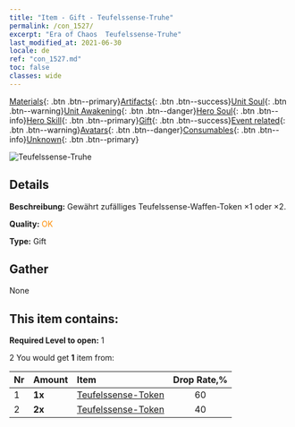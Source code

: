 ```yaml
---
title: "Item - Gift - Teufelssense-Truhe"
permalink: /con_1527/
excerpt: "Era of Chaos  Teufelssense-Truhe"
last_modified_at: 2021-06-30
locale: de
ref: "con_1527.md"
toc: false
classes: wide
---
```

 [Materials](/ItemsDE/){: .btn .btn--primary}[Artifacts](/ItemsDE/Artifacts/){: .btn .btn--success}[Unit Soul](/ItemsDE/UnitSoul/){: .btn .btn--warning}[Unit Awakening](/ItemsDE/UnitAwakening/){: .btn .btn--danger}[Hero Soul](/ItemsDE/HeroSoul/){: .btn .btn--info}[Hero Skill](/ItemsDE/HeroSkill/){: .btn .btn--primary}[Gift](/ItemsDE/Gift/){: .btn .btn--success}[Event related](/ItemsDE/Events/){: .btn .btn--warning}[Avatars](/ItemsDE/Avatars/){: .btn .btn--danger}[Consumables](/ItemsDE/Consumables/){: .btn .btn--info}[Unknown](/ItemsDE/Unknown/){: .btn .btn--primary}

 ![Teufelssense-Truhe](/images/t/i_907141.png)

## Details
 **Beschreibung:** Gewährt zufälliges Teufelssense-Waffen-Token ×1 oder ×2.

 **Quality:** <span style="color: #FF8C00">OK</span>

 **Type:** Gift

## Gather

  None

## This item contains:

 **Required Level to open:** 1

 2 You would get **1** item  from:

  | Nr | Amount |     Item    | Drop Rate,% |
  |:---|:-------|:------------|:---------:|
  | 1 |  **1x** | [Teufelssense-Token](/ItemsDE/con_984/) | 60 | 
  | 2 |  **2x** | [Teufelssense-Token](/ItemsDE/con_984/) | 40 | 
